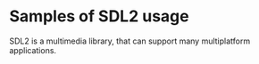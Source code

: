 # Samples of SDL2 usage

SDL2 is a multimedia library, that can support many multiplatform applications.
